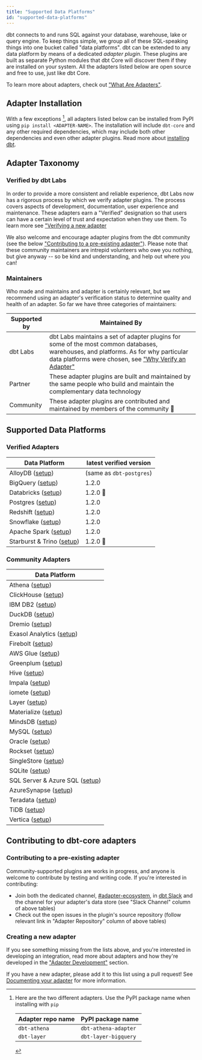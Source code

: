 ```yaml
---
title: "Supported Data Platforms"
id: "supported-data-platforms"
---
```


dbt connects to and runs SQL against your database, warehouse, lake or query engine. To keep things simple, we group all of these SQL-speaking things into one bucket called "data platforms". dbt can be extended to any data platform by means of a dedicated _adapter plugin_. These plugins are built as separate Python modules that dbt Core will discover them if they are installed on your system. All the adapters listed below are open source and free to use, just like dbt Core.

To learn more about adapters, check out ["What Are Adapters"](contributing/adapter-development/1-what-are-adapters).

## Adapter Installation

With a few exceptions [^1], all adapters listed below can be installed from PyPI using `pip install <ADAPTER-NAME>`. The installation will include `dbt-core` and any other required dependencies, which may include both other dependencies and even other adapter plugins. Read more about [installing dbt](dbt-cli/install/overview).

## Adapter Taxonomy

### Verified by dbt Labs

In order to provide a more consistent and reliable experience, dbt Labs now has a rigorous process by which we verify adapter plugins. The process covers aspects of development, documentation, user experience and maintenance. These adapters earn a "Verified" designation so that users can have a certain level of trust and expectation when they use them. To learn more see ["Verifying a new adapter](7-verifying-a-new-adapter")

We also welcome and encourage adapter plugins from the dbt community (see the below ["Contributing to a pre-existing adapter"](#contributing-to-a-pre-existing-adapter)). Please note that these community maintainers are intrepid volunteers who owe you nothing, but give anyway -- so be kind and understanding, and help out where you can!

### Maintainers

Who made and maintains and adapter is certainly relevant, but we recommend using an adapter's verification status to determine quality and health of an adapter. So far we have three categories of maintainers:

| Supported by | Maintained By                                                                                                                                                                                                                                  |
| ------------ | ---------------------------------------------------------------------------------------------------------------------------------------------------------------------------------------------------------------------------------------------- |
| dbt Labs     | dbt Labs maintains a set of adapter plugins for some of the most common databases, warehouses, and platforms. As for why particular data platforms were chosen, see ["Why Verify an Adapter"](7-verifying-a-new-adapter#why-verify-an-adapter) |
| Partner      | These adapter plugins are built and maintained by the same people who build and maintain the complementary data technology                                                                                                                     |
| Community    | These adapter plugins are contributed and maintained by members of the community 🌱                                                                                                                                                           |


## Supported Data Platforms

### Verified Adapters

| Data Platform                              | latest verified version  |
| ------------------------------------------ | ------------------------ |
| AlloyDB  ([setup](alloydb-setup))        | (same as `dbt-postgres`) |
| BigQuery ([setup](bigquery-setup))       | 1.2.0                    |
| Databricks ([setup](databricks-setup))   | 1.2.0 :construction:     |
| Postgres ([setup](postgres-setup))       | 1.2.0                    |
| Redshift ([setup](redshift-setup))       | 1.2.0                    |
| Snowflake ([setup](snowflake-setup))     | 1.2.0                    |
| Apache Spark ([setup](spark-setup))      | 1.2.0                    |
| Starburst & Trino ([setup](trino-setup)) | 1.2.0 :construction:     |

### Community Adapters

| Data Platform                                   |
| ----------------------------------------------- |
| Athena ([setup](athena-setup))                |
| ClickHouse ([setup](clickhouse-setup))        |
| IBM DB2 ([setup](ibmdb2-setup))               |
| DuckDB ([setup](duckdb-setup))                |
| Dremio ([setup](dremio-setup))                |
| Exasol Analytics ([setup](exasol-setup))      |
| Firebolt ([setup](firebolt-setup))            |
| AWS Glue ([setup](glue-setup))                |
| Greenplum ([setup](greenplum-setup))          |
| Hive ([setup](hive-setup))                    |
| Impala ([setup](impala-setup))                |
| iomete ([setup](iomete-setup))                |
| Layer ([setup](layer-setup))                  |
| Materialize ([setup](materialize-setup))      |
| MindsDB ([setup](mindsdb-setup))              |
| MySQL ([setup](mysql-setup))                  |
| Oracle ([setup](oracle-setup))                |
| Rockset ([setup](rockset-setup))              |
| SingleStore ([setup](singlestore-setup))      |
| SQLite ([setup](sqlite-setup))                |
| SQL Server & Azure SQL ([setup](mssql-setup)) |
| AzureSynapse ([setup](azuresynapse-setup))    |
| Teradata ([setup](teradata-setup))            |
| TiDB ([setup](tidb-setup))                    |
| Vertica ([setup](vertica-setup))              |

## Contributing to dbt-core adapters

### Contributing to a pre-existing adapter

Community-supported plugins are works in progress, and anyone is welcome to contribute by testing and writing code. If you're interested in contributing:

- Join both the dedicated channel, [#adapter-ecosystem](https://getdbt.slack.com/archives/C030A0UF5LM), in [dbt Slack](https://community.getdbt.com/) and the channel for your adapter's data store (see "Slack Channel" column of above tables)
- Check out the open issues in the plugin's source repository (follow relevant link in "Adapter Repository" column of above tables)

### Creating a new adapter

If you see something missing from the lists above, and you're interested in developing an integration, read more about adapters and how they're developed in the  ["Adapter Development"](/category/adapter-development) section.

If you have a new adapter, please add it to this list using a pull request! See [Documenting your adapter](5-documenting-a-new-adapter) for more information.

[^1]: Here are the two different adapters. Use the PyPI package name when installing with `pip`

    | Adapter repo name | PyPI package name    |
    | ----------------- | -------------------- |
    | `dbt-athena`      | `dbt-athena-adapter` |
    | `dbt-layer`       | `dbt-layer-bigquery` |

